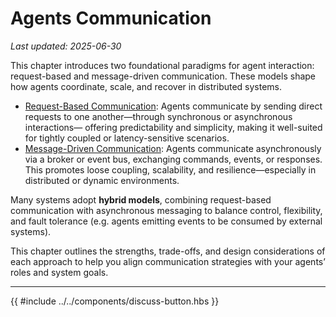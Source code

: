 # Agents Communication

_Last updated: 2025-06-30_

This chapter introduces two foundational paradigms for agent interaction:
request-based and message-driven communication. These models shape how agents
coordinate, scale, and recover in distributed systems.

- [Request-Based Communication](./Request-Driven.md): Agents communicate by
  sending direct requests to one another—through synchronous or asynchronous
  interactions— offering predictability and simplicity, making it well-suited
  for tightly coupled or latency-sensitive scenarios.
- [Message-Driven Communication](./Message-Driven.md): Agents communicate
  asynchronously via a broker or event bus, exchanging commands, events, or
  responses. This promotes loose coupling, scalability, and
  resilience—especially in distributed or dynamic environments.

Many systems adopt **hybrid models**, combining request-based communication with
asynchronous messaging to balance control, flexibility, and fault tolerance
(e.g. agents emitting events to be consumed by external systems).

This chapter outlines the strengths, trade-offs, and design considerations of
each approach to help you align communication strategies with your agents’ roles
and system goals.

---

{{ #include ../../components/discuss-button.hbs }}
